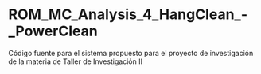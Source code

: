 # ROM_MC_Analysis_4_HangClean_-_PowerClean
Código fuente para el sistema propuesto para el proyecto de investigación de la materia de Taller de Investigación II
